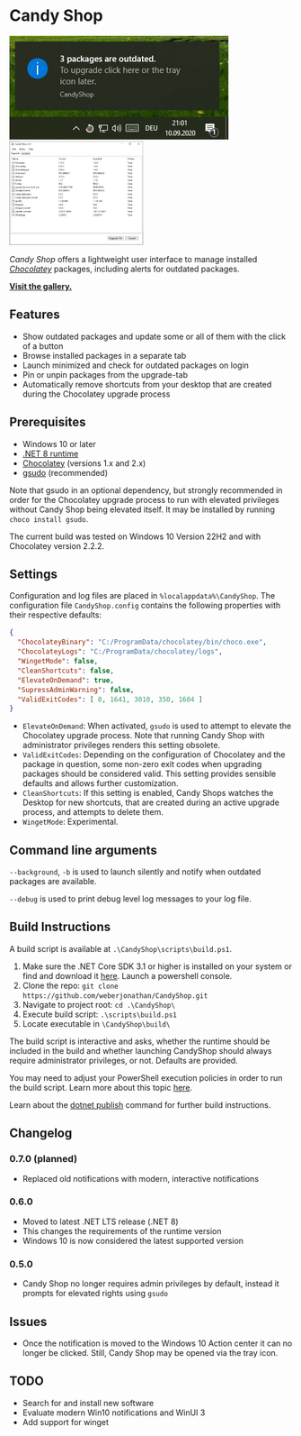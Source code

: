 # Candy Shop
![CandyShop Example](/docs/example.jpg)
<img src="/docs/upgrade.jpg" alt="upgrade view" height="184px"/>

_Candy Shop_ offers a lightweight user interface to manage installed _[Chocolatey](https://chocolatey.org/)_ packages, including alerts for outdated packages.

__[Visit the gallery.](/docs/gallery.md)__

## Features
* Show outdated packages and update some or all of them with the click of a button
* Browse installed packages in a separate tab
* Launch minimized and check for outdated packages on login
* Pin or unpin packages from the upgrade-tab
* Automatically remove shortcuts from your desktop that are created during the Chocolatey upgrade process

## Prerequisites
- Windows 10 or later
- [.NET 8 runtime](https://dotnet.microsoft.com/en-us/download/dotnet/8.0)
- [Chocolatey](https://chocolatey.org/) (versions 1.x and 2.x)
- [gsudo](https://github.com/gerardog/gsudo) (recommended)

Note that gsudo in an optional dependency, but strongly recommended in order for the Chocolatey upgrade process to run with elevated privileges without Candy Shop being elevated itself. It may be installed by running `choco install gsudo`.

The current build was tested on Windows 10 Version 22H2 and with Chocolatey version 2.2.2. 

## Settings
Configuration and log files are placed in `%localappdata%\CandyShop`. The configuration file `CandyShop.config` contains the following properties with their respective defaults:
```json
{
  "ChocolateyBinary": "C:/ProgramData/chocolatey/bin/choco.exe",
  "ChocolateyLogs": "C:/ProgramData/chocolatey/logs",
  "WingetMode": false,
  "CleanShortcuts": false,
  "ElevateOnDemand": true,
  "SupressAdminWarning": false,
  "ValidExitCodes": [ 0, 1641, 3010, 350, 1604 ]
}
```

- `ElevateOnDemand`: When activated, `gsudo` is used to attempt to elevate the Chocolatey upgrade process. Note that running Candy Shop with administrator privileges renders this setting obsolete.
- `ValidExitCodes`: Depending on the configuration of Chocolatey and the package in question, some non-zero exit codes when upgrading packages should be considered valid. This setting provides sensible defaults and allows further customization.
- `CleanShortcuts`: If this setting is enabled, Candy Shops watches the Desktop for new shortcuts, that are created during an active upgrade process, and attempts to delete them.
- `WingetMode`: Experimental.

## Command line arguments
`--background`, `-b` is used to launch silently and notify when outdated packages are available.

`--debug` is used to print debug level log messages to your log file.

## Build Instructions
A build script is available at `.\CandyShop\scripts\build.ps1`.

1. Make sure the .NET Core SDK 3.1 or higher is installed on your system or find and download it [here](https://dotnet.microsoft.com/download/dotnet/3.1). Launch a powershell console.
1. Clone the repo: `git clone https://github.com/weberjonathan/CandyShop.git`
2. Navigate to project root: `cd .\CandyShop\`
3. Execute build script: `.\scripts\build.ps1`
4. Locate executable in `\CandyShop\build\`

The build script is interactive and asks, whether the runtime should be included in the build and whether launching CandyShop should always require administrator privileges, or not. Defaults are provided.

You may need to adjust your PowerShell execution policies in order to run the build script. Learn more about this topic [here](https://docs.microsoft.com/en-us/powershell/module/microsoft.powershell.core/about/about_execution_policies?view=powershell-7.2).

Learn about the [dotnet publish](https://docs.microsoft.com/en-us/dotnet/core/tools/dotnet-publish) command for further build instructions.

## Changelog

### 0.7.0 (planned)

- Replaced old notifications with modern, interactive notifications

### 0.6.0

- Moved to latest .NET LTS release (.NET 8)
- This changes the requirements of the runtime version
- Windows 10 is now considered the latest supported version

### 0.5.0

- Candy Shop no longer requires admin privileges by default, instead it prompts for elevated rights using `gsudo`

## Issues
* Once the notification is moved to the Windows 10 Action center it can no longer be clicked. Still, Candy Shop may be opened via the tray icon.

## TODO
* Search for and install new software
* Evaluate modern Win10 notifications and WinUI 3
* Add support for winget
